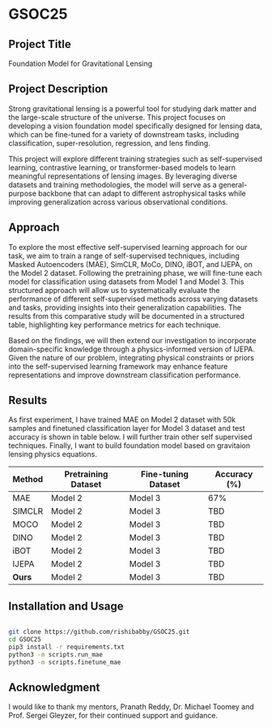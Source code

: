 # GSOC25

## Project Title

Foundation Model for Gravitational Lensing

## Project Description

Strong gravitational lensing is a powerful tool for studying dark matter and the large-scale structure of the universe. This project focuses on developing a vision foundation model specifically designed for lensing data, which can be fine-tuned for a variety of downstream tasks, including classification, super-resolution, regression, and lens finding.

This project will explore different training strategies such as self-supervised learning, contrastive learning, or transformer-based models to learn meaningful representations of lensing images. By leveraging diverse datasets and training methodologies, the model will serve as a general-purpose backbone that can adapt to different astrophysical tasks while improving generalization across various observational conditions.


## Approach

To explore the most effective self-supervised learning approach for our task, we aim to train a range of self-supervised techniques, including Masked Autoencoders (MAE), SimCLR, MoCo, DINO, iBOT, and IJEPA, on the Model 2 dataset. Following the pretraining phase, we will fine-tune each model for classification using datasets from Model 1 and Model 3. This structured approach will allow us to systematically evaluate the performance of different self-supervised methods across varying datasets and tasks, providing insights into their generalization capabilities. The results from this comparative study will be documented in a structured table, highlighting key performance metrics for each technique.

Based on the findings, we will then extend our investigation to incorporate domain-specific knowledge through a physics-informed version of IJEPA. Given the nature of our problem, integrating physical constraints or priors into the self-supervised learning framework may enhance feature representations and improve downstream classification performance. 

## Results

As first experiment, I have trained MAE on Model 2 dataset with 50k samples and finetuned classification layer for Model 3 dataset and test accuracy is shown in table below. I will further train other self supervised techniques. Finally, I want to build foundation model based on gravitaion lensing physics equations. 

| Method   | Pretraining Dataset | Fine-tuning Dataset | Accuracy (%) |
|----------|--------------------|---------------------|-------------|
| MAE      | Model 2            | Model 3            | 67%         |
| SIMCLR   | Model 2            | Model 3            | TBD         |
| MOCO     | Model 2            | Model 3            | TBD         |
| DINO     | Model 2            | Model 3            | TBD         |
| iBOT     | Model 2            | Model 3            | TBD         |
| IJEPA    | Model 2            | Model 3            | TBD         |
| **Ours**    | Model 2            | Model 3            | TBD         |

## Installation and Usage


```sh

git clone https://github.com/rishibabby/GSOC25.git
cd GSOC25
pip3 install -r requirements.txt
python3 -m scripts.run_mae
python3 -m scripts.finetune_mae

```

## Acknowledgment

I would like to thank my mentors, Pranath Reddy, Dr. Michael Toomey and Prof. Sergei Gleyzer, for their continued support and guidance.

